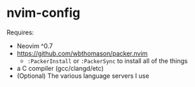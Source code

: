 # nvim-config

Requires:
- Neovim ^0.7
- https://github.com/wbthomason/packer.nvim
  - `:PackerInstall` or `:PackerSync` to install all of the things 
- a C compiler (gcc/clangd/etc)
- (Optional) The various language servers I use
